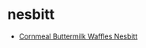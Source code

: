 # nesbitt

 * [Cornmeal Buttermilk Waffles Nesbitt](../../index/c/cornmeal-buttermilk-waffles-nesbitt-14251.json)
